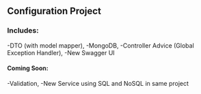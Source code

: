 ## Configuration Project

### Includes: 

-DTO (with model mapper),
-MongoDB,
-Controller Advice (Global Exception Handler),
-New Swagger UI

#### Coming Soon:

-Validation,
-New Service using SQL and NoSQL in same project
